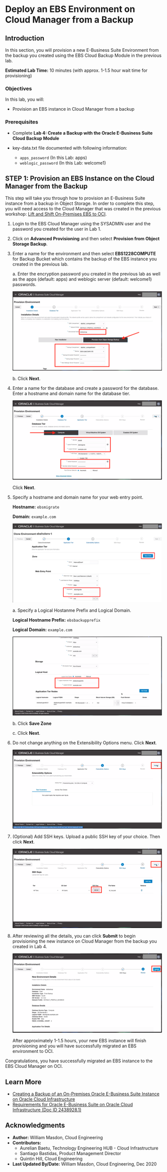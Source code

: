 # Deploy an EBS Environment on Cloud Manager from a Backup

## Introduction

In this section, you will provision a new E-Business Suite Environment from the backup you created using the EBS Cloud Backup Module in the previous lab. 

**Estimated Lab Time:** 10 minutes (with approx. 1-1.5 hour wait time for provisioning)

### **Objectives**

In this lab, you will:
 
* Provision an EBS instance in Cloud Manager from a backup

### **Prerequisites**

* Complete **Lab 4: Create a Backup with the Oracle E-Business Suite Cloud Backup Module**
* key-data.txt file documented with following information:

    - `apps_password` (In this Lab: apps)
    - `weblogic_password` (In this Lab: welcome1)

## **STEP 1:** Provision an EBS Instance on the Cloud Manager from the Backup
This step will take you through how to provision an E-Business Suite instance from a backup in Object Storage. In order to complete this step, you will need access to the Cloud Manager that was created in the previous workshop: [Lift and Shift On-Premises EBS to OCI](https://apexapps.oracle.com/pls/apex/dbpm/r/livelabs/view-workshop?wid=672&clear=180&session=5980193088668). 

1. Login to the EBS Cloud Manager using the SYSADMIN user and the password you created for the user in Lab 1. 

2. Click on **Advanced Provisioning** and then select **Provision from Object Storage Backup**.

3. Enter a name for the environment and then select **EBS1228COMPUTE** for Backup Bucket which contains the backup of the EBS instance you created in the previous lab.

    a. Enter the encryption password you created in the previous lab as well as the apps (default: apps) and weblogic server (default: welcome1) passwords.

    ![](./images/1.png " ")

    b. Click **Next**.

4. Enter a name for the database and create a password for the database. Enter a hostname and domain name for the database tier.

    ![](./images/2.png " ")

    Click **Next**. 

5. Specify a hostname and domain name for your web entry point. 

    **Hostname:** `ebsmigrate`

    **Domain:** `example.com`

    ![](./images/3-1.png " ")

    a. Specify a Logical Hostanme Prefix and Logical Domain.
    
    **Logical Hostname Prefix:** `ebsbackupprefix`

    **Logical Domain:** `example.com`

    ![](./images/3-2.png " ")

    b. Click **Save Zone**

    c. Click **Next**. 

6. Do not change anything on the Extensibility Options menu. Click **Next**.

    ![](./images/3-3.png " ")

7. (Optional) Add SSH keys. Upload a public SSH key of your choice. Then click **Next**. 

    ![](./images/3-4.png " ")

6. After reviewing all the details, you can click **Submit** to begin provisioning the new instance on Cloud Manager from the backup you created in Lab 4. 

    ![](./images/4.png " ")

    After approximately 1-1.5 hours, your new EBS instance will finish provisioning and you will have successfully migrated an EBS environment to OCI. 

Congratulations, you have successfully migrated an EBS instance to the EBS Cloud Manager on OCI. 

## Learn More

* [Creating a Backup of an On-Premises Oracle E-Business Suite Instance on Oracle Cloud Infrastructure](https://www.oracle.com/webfolder/technetwork/tutorials/obe/cloud/compute-iaas/creating_backup_of_ebs_instance_on_oci/101_backup_oci.html)
* [Requirements for Oracle E-Business Suite on Oracle Cloud Infrastructure (Doc ID 2438928.1)](https://support.oracle.com/epmos/faces/DocumentDisplay?_afrLoop=97656525609392&id=2438928.1&_afrWindowMode=0&_adf.ctrl-state=1bsk4t5eng_4#S2)

## Acknowledgments

* **Author:** William Masdon, Cloud Engineering
* **Contributors:** 
    - Aurelian Baetu, Technology Engineering HUB - Cloud Infrastructure
    - Santiago Bastidas, Product Management Director
    - Quintin Hill, Cloud Engineering
* **Last Updated By/Date:** William Masdon, Cloud Engineering, Dec 2020


